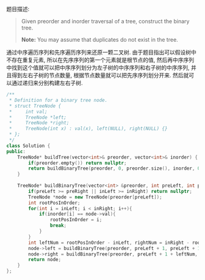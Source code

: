 题目描述:

> Given preorder and inorder traversal of a tree, construct the binary tree.
>
> **Note:**
> You may assume that duplicates do not exist in the tree.

通过中序遍历序列和先序遍历序列来还原一颗二叉树. 由于题目指出可以假设树中不存在重复元素, 所以在先序序列的第一个元素就是根节点的值, 然后再中序序列中找到这个值就可以把中序序列划分为左子树的中序序列和右子树的中序序列, 并且得到左右子树的节点数量, 根据节点数量就可以把先序序列划分开来. 然后就可以通过递归来分别构建左右子树.

```c++
/**
 * Definition for a binary tree node.
 * struct TreeNode {
 *     int val;
 *     TreeNode *left;
 *     TreeNode *right;
 *     TreeNode(int x) : val(x), left(NULL), right(NULL) {}
 * };
 */
class Solution {
public:
    TreeNode* buildTree(vector<int>& preorder, vector<int>& inorder) {
        if(preorder.empty()) return nullptr;
        return buildBinaryTree(preorder, 0, preorder.size(), inorder, 0, inorder.size());
    }
    
    TreeNode* buildBinaryTree(vector<int> &preorder, int preLeft, int preRight, vector<int> &inorder, int inLeft, int inRight){
        if(preLeft >= preRight || inLeft >= inRight) return nullptr;
        TreeNode *node = new TreeNode(preorder[preLeft]);
        int rootPosInOrder;
        for(int i = inLeft; i < inRight; i++){
            if(inorder[i] == node->val){
                rootPosInOrder = i;
                break;
            }
        }
        int leftNum = rootPosInOrder - inLeft, rightNum = inRight - rootPosInOrder - 1;
        node->left = buildBinaryTree(preorder, preLeft + 1, preLeft + 1 + leftNum, inorder, inLeft, inLeft + leftNum);
        node->right = buildBinaryTree(preorder, preLeft + 1 + leftNum, preRight, inorder, inLeft + leftNum + 1, inRight);
        return node;
    }
};
```

